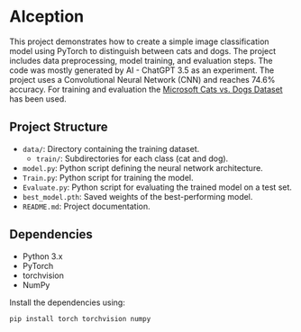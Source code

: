 # AIception

This project demonstrates how to create a simple image classification model using PyTorch to distinguish between cats and dogs. 
The project includes data preprocessing, model training, and evaluation steps.
The code was mostly generated by AI - ChatGPT 3.5 as an experiment.
The project uses a Convolutional Neural Network (CNN) and reaches 74.6% accuracy.
For training and evaluation the [Microsoft Cats vs. Dogs Dataset](https://www.microsoft.com/en-us/download/details.aspx?id=54765) has been used.

## Project Structure

- `data/`: Directory containing the training dataset.
    - `train/`: Subdirectories for each class (cat and dog).
- `model.py`: Python script defining the neural network architecture.
- `Train.py`: Python script for training the model.
- `Evaluate.py`: Python script for evaluating the trained model on a test set.
- `best_model.pth`: Saved weights of the best-performing model.
- `README.md`: Project documentation.

## Dependencies

- Python 3.x
- PyTorch
- torchvision
- NumPy

Install the dependencies using:

```bash
pip install torch torchvision numpy
